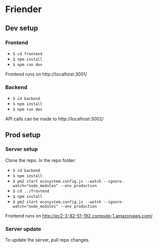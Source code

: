 # Friender

## Dev setup

### Frontend
- `$ cd frontend`
- `$ npm install`
- `$ npm run dev`

Frontend runs on http://localhost:3001/

### Backend
- `$ cd backend`
- `$ npm install`
- `$ npm run dev`

API calls can be made to http://localhost:3002/

## Prod setup

### Server setup
Clone the repo. In the repo folder:
- `$ cd backend`
- `$ npm install`
- `$ pm2 start ecosystem.config.js --watch --ignore-watch="node_modules" --env production`
- `$ cd ../frontend`
- `$ npm install`
- `$ pm2 start ecosystem.config.js --watch --ignore-watch="node_modules" --env production`

Frontend runs on http://ec2-3-82-51-192.compute-1.amazonaws.com/

### Server update
To update the server, pull repo changes.

